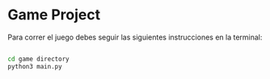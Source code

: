 # Game Project

Para correr el juego debes seguir las siguientes instrucciones en la terminal:

```sh

cd game directory
python3 main.py

```
